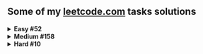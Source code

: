 ## Some of my [leetcode.com](https://leetcode.com) tasks solutions

<details>
<summary><b>Easy  #52</b></summary>

|Problem|Runtime|Memory|
|--|--|--|
|1. [Two Sum](/Easy/Two_sum/Solution.cs)|  |  |
|9. [Palindrome Number](/Easy/Palindrome_number/Solution.cs)|  |  |
|13. [Roman to Integer](/Easy/Roman_to_integer/Solution.cs)|  |  |
|14. [Longest Common Prefix](/Easy/Longest_common_prefix/Solution.cs)|  |  |
|20. [Valid Parentheses](/Easy/Valid_parentheses/Solution.cs)|  |  |
|21. [Merge Two Sorted Lists](/Easy/Merge_two_sorted_lists/Solution.cs)|  |  |
|26. [Remove Duplicates from Sorted Array](/Easy/Remove_duplicates_from_sorted_array/Solution.cs)|  |  |
|27. [Remove Element](/Easy/Remove_element/Solution.cs)|  |  |
|28. [Find the Index of the First Occurrence in a String](/Easy/Find_the_index_of_the_first_occurrence_in_a_string/Solution.cs)|  |  |
|66. [Plus One](/Easy/Plus_one/Solution.cs)|  |  |
|67. [Add Binary](/Easy/Add_binary/Solution.cs)|  |  |
|69. [Sqrt(x)](/Easy/Sqrt(x)/Solution.cs)|  |  |
|70. [Climbing Stairs](/Easy/Climbing_stairs/Solution.cs)|  |  |
|88. [Merge Sorted Array](/Easy/Merge_sorted_array/Solution.cs)|  |  |
|100. [Same Tree](/Easy/Same_tree/Solution.cs)|  |  |
|101. [Symmetric Tree](/Easy/Symmetric_tree/solution.py)|  |  |
|104. [Maximum Depth of Binary Tree](/Easy/Maximum_depth_of_binary_tree/Solution.cs)|  |  |
|118. [Pascals Triangle](/Easy/Pascals_triangle/Solution.cs)|  |  |
|121. [Best Time to Buy and Sell Stock](/Easy/Best_time_to_buy_and_sell_stock/Solution.cs)|  |  |
|125. [Valid Palindrome](/Easy/Valid_palindrome/Solution.cs)|  |  |
|141. [Linked List Cycle](/Easy/Linked_list_cycle/Solution.cs)|  |  |
|205. [Isomorphic Strings](/Easy/Isomorphic_strings/Solution.cs)|  |  |
|206. [Reverse Linked List](/Easy/Reverse_linked_list/Solution.cs)|  |  |
|225. [Implement Stack using Queues](/Easy/Implement_stack_using_queues/Solution.cs)|  |  |
|232. [Implement Queue using Stacks](/Easy/Implement_queue_using_stacks/Solution.cs)|  |  |
|258. [Add Digits](/Easy/Add_digits/Solution.cs)|  |  |
|345. [Reverse Vowels of a String](/Easy/Reverse_vowels_of_a_string/Solution.cs)|  |  |
|367. [Valid Perfect Square](/Easy/Valid_perfect_square/Solution.cs)|  |  |
|389. [Find the Difference](/Easy/Find_the_difference/Solution.cs)|  |  |
|392. [Is Subsequence](/Easy/Is_subsequence/Solution.cs)|  |  |
|543. [Diameter of Binary Tree](/Easy/Diameter_of_binary_tree/Solution.cs)|  |  |
|643. [Maximum Average Subarray 1](/Easy/Maximum_average_subarray_1/Solution.cs)|  |  |
|705. [Design HashSet](/Easy/Design_hashset/Solution.cs)|  |  |
|724. [Find Pivot Index](/Easy/Find_pivot_index/Solution.cs)|  |  |
|746. [Min Cost Climbing Stairs](/Easy/Min_cost_climbing_stairs/Solution.cs)|  |  |
|844. [Backspace String Compare](/Easy/Backspace_string_compare/Solution.cs)|  |  |
|905. [Sort Array By Parity](/Easy/Sort_array_by_parity/Solution.cs)|  |  |
|938. [Range Sum of BST](/Easy/Range_sum_of_bst/Solution.cs)|  |  |
|989. [Add to Array-Form of Integer](/Easy/Add_to_array-form_of_integer/Solution.cs)|  |  |
|1002. [Find Common Characters](/Easy/Find_common_characters/Solution.cs)|  |  |
|1071. [Greatest Common Divisor of Strings](/Easy/Greatest_common_divisor_of_strings/Solution.cs)|  |  |
|1122. [Relative Sort Array](/Easy/Relative_sort_array/Solution.cs)|  |  |
|1137. [N-th Tribonacci Number](/Easy/N-th_tribonacci_number/Solution.cs)|  |  |
|1331. [Rank Transform of an Array](/Easy/Rank_transform_of_an_array/solution.py)|  |  |
|1431. [Kids With the Greatest Number of Candies](/Easy/Kids_with_the_greatest_number_of_candies/Solution.cs)|  |  |
|1436. [Destination City](/Easy/Destination_city/Solution.cs)|  |  |
|1470. [Shuffle the Array](/Easy/Shuffle_the_array/Solution.cs)|  |  |
|1491. [Average Salary Excluding the Minimum and Maximum Salary](/Easy/Average_salary_excluding_the_minimum_and_maximum_salary/Solution.cs)|  |  |
|1523. [Count Odd Numbers in an Interval Range](/Easy/Count_odd_numbers_in_an_interval_range/Solution.cs)|  |  |
|1662. [Check If Two String Arrays are Equivalent](/Easy/Check_if_two_string_arrays_are_equivalent/Solution.cs)|  |  |
|1822. [Sign of the Product of an Array](/Easy/Sign_of_the_product_of_an_array/Solution.cs)|  |  |
|3264. [Final Array State After K Multiplication Operations I](/Easy/Final_array_state_after_k_multiplication_operations_i/Solution.cs)| 5 ms | 50.2 MB |

</details>

<details>
<summary><b>Medium  #158</b></summary>

|Problem|Runtime|Memory|
|--|--|--|
|2. [Add Two Numbers](/Medium/Add_two_numbers/Solution.cs)|  |  |
|3. [Longest Substring Without Repeating Characters](/Medium/Longest_substring_without_repeating_characters/Solution.cs)|  |  |
|5. [Longest Palindromic Substring](/Medium/Longest_palindromic_substring/Solution.cs)|  |  |
|6. [Zigzag Conversion](/Medium/Zigzag_conversion/Solution.cs)|  |  |
|7. [Reverse Integer](/Medium/Reverse_integer/Solution.cs)|  |  |
|8. [String to Integer (atoi)](/Medium/String_to_integer_(atoi)/Solution.cs)|  |  |
|11. [Container With Most Water](/Medium/Container_with_most_water/Solution.cs)|  |  |
|12. [Integer to Roman](/Medium/Integer_to_roman/Solution.cs)|  |  |
|15. [3Sum](/Medium/3sum/Solution.cs)|  |  |
|17. [Letter Combinations of a Phone Number](/Medium/Letter_combinations_of_a_phone_number/Solution.cs)|  |  |
|19. [Remove Nth Node From End of List](/Medium/Remove_nth_node_from_end_of_list/Solution.cs)|  |  |
|22. [Generate Parentheses](/Medium/Generate_parentheses/Solution.cs)|  |  |
|29. [Divide Two Integers](/Medium/Divide_two_integers/Solution.cs)|  |  |
|33. [Search in Rotated Sorted Array](/Medium/Search_in_rotated_sorted_array/Solution.cs)|  |  |
|34. [Find First and Last Position of Element in Sorted Array](/Medium/Find_first_and_last_position_of_element_in_sorted_array/Solution.cs)|  |  |
|36. [Valid Sudoku](/Medium/Valid_sudoku/Solution.cs)|  |  |
|38. [Count and Say](/Medium/Count_and_say/Solution.cs)|  |  |
|40. [Combination Sum II](/Medium/Combination_sum_ii/Solution.cs)|  |  |
|43. [Multiply Strings](/Medium/Multiply_strings/Solution.cs)|  |  |
|46. [Permutations](/Medium/Permutations/Solution.cs)|  |  |
|48. [Rotate Image](/Medium/Rotate_image/Solution.cs)|  |  |
|49. [Group Anagrams](/Medium/Group_anagrams/Solution.cs)|  |  |
|53. [Maximum Subarray](/Medium/Maximum_subarray/Solution.cs)|  |  |
|54. [Spiral Matrix](/Medium/Spiral_matrix/Solution.cs)|  |  |
|55. [Jump Game](/Medium/Jump_game/Solution.cs)| 2 ms | 60.18 MB |
|61. [Rotate List](/Medium/Rotate_list/Solution.cs)|  |  |
|62. [Unique Paths](/Medium/Unique_paths/Solution.cs)|  |  |
|63. [Unique Paths II](/Medium/Unique_paths_ii/Solution.cs)|  |  |
|71. [Simplify Path](/Medium/Simplify_path/Solution.cs)|  |  |
|75. [Sort Colors](/Medium/Sort_colors/Solution.cs)|  |  |
|78. [Subsets](/Medium/Subsets/Solution.cs)|  |  |
|79. [Word Search](/Medium/Word_search/Solution.cs)| 173 ms | 43.49 MB |
|80. [Remove Duplicates from Sorted Array II](/Medium/Remove_duplicates_from_sorted_array_ii/Solution.cs)|  |  |
|92. [Reverse Linked List 2](/Medium/Reverse_linked_list_2/Solution.cs)|  |  |
|129. [Sum Root to Leaf Numbers](/Medium/Sum_root_to_leaf_numbers/Solution.cs)|  |  |
|131. [Palindrome Partitioning](/Medium/Palindrome_partitioning/Solution.cs)|  |  |
|133. [Clone Graph](/Medium/Clone_graph/Solution.cs)|  |  |
|139. [Word Break](/Medium/Word_break/Solution.cs)| 3 ms | 44.97 MB |
|143. [Reorder List](/Medium/Reorder_list/Solution.cs)|  |  |
|146. [LRU Cache](/Medium/Lru_cache/Solution.cs)|  |  |
|150. [Evaluate Reverse Polish Notation](/Medium/Evaluate_reverse_polish_notation/Solution.cs)|  |  |
|151. [Reverse Words in a String](/Medium/Reverse_words_in_a_string/Solution.cs)|  |  |
|155. [Min Stack](/Medium/Min_stack/Solution.cs)|  |  |
|165. [Compare Version Numbers](/Medium/Compare_version_numbers/Solution.cs)|  |  |
|179. [Largest Number](/Medium/Largest_number/Solution.cs)|  |  |
|189. [Rotate Array](/Medium/Rotate_array/Solution.cs)|  |  |
|207. [Course Schedule](/Medium/Course_schedule/Solution.cs)|  |  |
|208. [Implement Trie](/Medium/Implement_trie/Solution.cs)|  |  |
|210. [Course Schedule II](/Medium/Course_schedule_ii/Solution.cs)|  |  |
|211. [Design Add and Search Words Data Structure](/Medium/Design_add_and_search_words_data_structure/Solution.cs)|  |  |
|215. [Kth Largest Element in an Array](/Medium/Kth_largest_element_in_an_array/Solution.cs)|  |  |
|229. [Majority Element 2](/Medium/Majority_element_2/Solution.cs)|  |  |
|238. [Product of Array Except Self](/Medium/Product_of_array_except_self/Solution.cs)|  |  |
|300. [Longest Increasing Subsequence](/Medium/Longest_increasing_subsequence/Solution.cs)|  |  |
|316. [Remove Duplicate Letters](/Medium/Remove_duplicate_letters/Solution.cs)|  |  |
|328. [Odd Even Linked List](/Medium/Odd_even_linked_list/Solution.cs)|  |  |
|334. [Increasing Triplet Subsequence](/Medium/Increasing_triplet_subsequence/Solution.cs)|  |  |
|341. [Flatten Nested List Iterator](/Medium/Flatten_nested_list_iterator/Solution.cs)|  |  |
|347. [Top K Frequent Elements](/Medium/Top_k_frequent_elements/Solution.cs)|  |  |
|394. [Decode string](/Medium/Decode_string/Solution.cs)|  |  |
|443. [String Compression](/Medium/String_compression/Solution.cs)|  |  |
|451. [Sort Characters By Frequency](/Medium/Sort_characters_by_frequency/Solution.cs)|  |  |
|513. [Find Bottom Left Tree Value](/Medium/Find_bottom_left_tree_value/Solution.cs)|  |  |
|539. [Minimum Time Difference](/Medium/Minimum_time_difference/Solution.cs)|  |  |
|592. [Fraction Addition and Subtraction](/Medium/Fraction_addition_and_subtraction/Solution.cs)|  |  |
|623. [Add One Row to Tree](/Medium/Add_one_row_to_tree/Solution.cs)|  |  |
|648. [Replace Words](/Medium/Replace_words/Solution.cs)|  |  |
|649. [Dota2 Senate](/Medium/Dota2_senate/Solution.cs)|  |  |
|729. [My Calendar I](/Medium/My_calendar_i/Solution.cs)|  |  |
|731. [My Calendar II](/Medium/My_calendar_ii/Solution.cs)|  |  |
|735. [Asteroid Collision](/Medium/Asteroid_collision/Solution.cs)|  |  |
|739. [Daily Temperatures](/Medium/Daily_temperatures/Solution.cs)|  |  |
|769. [Max Chunks To Make Sorted](/Medium/Max_chunks_to_make_sorted/Solution.cs)| 0 ms | 40.3 MB |
|787. [Cheapest Flights Within K Stops](/Medium/Cheapest_flights_within_k_stops/Solution.cs)|  |  |
|791. [Custom Sort String](/Medium/Custom_sort_string/Solution.cs)|  |  |
|792. [Number of Matching Subsequences](/Medium/Number_of_matching_subsequences/Solution.cs)|  |  |
|838. [Push Dominoes](/Medium/Push_dominoes/Solution.cs)| 38 ms | 49 MB |
|880. [Decoded String at Index](/Medium/Decoded_string_at_index/Solution.cs)|  |  |
|901. [Online Stock Span](/Medium/Online_stock_span/Solution.cs)|  |  |
|912. [Sort an Array](/Medium/Sort_an_array/Solution.cs)|  |  |
|930. [Binary Subarrays With Sum](/Medium/Binary_subarrays_with_sum/Solution.cs)|  |  |
|945. [Minimum Increment to Make Array Unique](/Medium/Minimum_increment_to_make_array_unique/Solution.cs)|  |  |
|950. [Reveal Cards In Increasing Order](/Medium/Reveal_cards_in_increasing_order/Solution.cs)|  |  |
|951. [Flip Equivalent Binary Trees](/Medium/Flip_equivalent_binary_trees/Solution.cs)|  |  |
|986. [Interval List Intersections](/Medium/Interval_list_intersections/Solution.cs)|  |  |
|1026. [Maximum Difference Between Node and Ancestor](/Medium/Maximum_difference_between_node_and_ancestor/Solution.cs)|  |  |
|1079. [Letter Tile Possibilities](/Medium/Letter_tile_possibilities/Solution.cs)|  |  |
|1094. [Car Pooling](/Medium/Car_pooling/Solution.cs)|  |  |
|1109. [Corporate Flight Bookings](/Medium/Corporate_flight_bookings/Solution.cs)|  |  |
|1110. [Delete Nodes And Return Forest](/Medium/Delete_nodes_and_return_forest/Solution.cs)|  |  |
|1143. [Longest Common Subsequence](/Medium/Longest_common_subsequence/Solution.cs)|  |  |
|1219. [Path with Maximum Gold](/Medium/Path_with_maximum_gold/Solution.cs)|  |  |
|1261. [Find Elements in a Contaminated Binary Tree](/Medium/Find_elements_in_a_contaminated_binary_tree/Solution.cs)| 14 ms | 66.64 MB |
|1267. [Count Servers that Communicate](/Medium/Count_servers_that_communicate/Solution.cs)| 3 ms | 59.5 MB |
|1268. [Search Suggestions System](/Medium/Search_suggestions_system/Solution.cs)|  |  |
|1291. [Sequential Digits](/Medium/Sequential_digits/Solution.cs)|  |  |
|1325. [Delete Leaves With a Given Value](/Medium/Delete_leaves_with_a_given_value/Solution.cs)|  |  |
|1381. [Design a Stack With Increment Operation](/Medium/Design_a_stack_with_increment_operation/Solution.cs)|  |  |
|1396. [Design Underground System](/Medium/Design_underground_system/Solution.cs)|  |  |
|1405. [Longest Happy String](/Medium/Longest_happy_string/Solution.cs)|  |  |
|1456. [Maximum Number of Vowels in a Substring of Given Length](/Medium/Maximum_number_of_vowels_in_a_substring_of_given_length/Solution.cs)|  |  |
|1457. [Pseudo-Palindromic Paths in a Binary Tree](/Medium/Pseudo-palindromic_paths_in_a_binary_tree/Solution.cs)|  |  |
|1481. [Least Number of Unique Integers after K Removals](/Medium/Least_number_of_unique_integers_after_k_removals/Solution.cs)|  |  |
|1609. [Even Odd Tree](/Medium/Even_odd_tree/Solution.cs)|  |  |
|1647. [Minimum Deletions to Make Character Frequencies Unique](/Medium/Minimum_deletions_to_make_character_frequencies_unique/Solution.cs)|  |  |
|1653. [Minimum Deletions to Make String Balanced](/Medium/Minimum_deletions_to_make_string_balanced/Solution.cs)|  |  |
|1657. [Determine if Two Strings Are Close](/Medium/Determine_if_two_strings_are_close/Solution.cs)|  |  |
|1673. [Find the Most Competitive Subsequence](/Medium/Find_the_most_competitive_subsequence/Solution.cs)|  |  |
|1679. [Max Number of K-Sum Pairs](/Medium/Max_number_of_k-sum_pairs/Solution.cs)|  |  |
|1717. [Maximum Score From Removing Substrings](/Medium/Maximum_score_from_removing_substrings/Solution.cs)|  |  |
|1726. [Tuple with Same Product](/Medium/Tuple_with_same_product/Solution.cs)| 74 ms | 64.83 MB |
|1743. [Restore the Array From Adjacent Pairs](/Medium/Restore_the_array_from_adjacent_pairs/Solution.cs)|  |  |
|1750. [Minimum Length of String After Deleting Similar Ends](/Medium/Minimum_length_of_string_after_deleting_similar_ends/Solution.cs)|  |  |
|1754. [Largest Merge Of Two Strings](/Medium/Largest_merge_of_two_strings/Solution.cs)|  |  |
|1769. [Minimum Number of Operations to Move All Balls to Each Box](/Medium/Minimum_number_of_operations_to_move_all_balls_to_each_box/Solution.cs)| 3 ms | 50.7 MB |
|1910. [Remove All Occurrences of a Substring](/Medium/Remove_all_occurrences_of_a_substring/Solution.cs)| 10 ms | 40.05 MB |
|1930. [Unique Length-3 Palindromic Subsequences](/Medium/Unique_length-3_palindromic_subsequences/Solution.cs)|  |  |
|1980. [Find Unique Binary String](/Medium/Find_unique_binary_string/Solution.cs)|  |  |
|2058. [Find the Minimum and Maximum Number of Nodes Between Critical Points](/Medium/Find_the_minimum_and_maximum_number_of_nodes_between_critical_points/Solution.cs)|  |  |
|2064. [Minimized Maximum of Products Distributed to Any Store](/Medium/Minimized_maximum_of_products_distributed_to_any_store/Solution.cs)| 27 ms | 78.8 MB |
|2095. [Delete the Middle Node of a Linked List](/Medium/Delete_the_middle_node_of_a_linked_list/Solution.cs)|  |  |
|2096. [Step-By-Step Directions From a Binary Tree Node to Another](/Medium/Step-by-step_directions_from_a_binary_tree_node_to_another/Solution.cs)|  |  |
|2109. [Adding Spaces to a String](/Medium/Adding_spaces_to_a_string/Solution.cs)| 6 ms | 83.7 MB |
|2125. [Number of Laser Beams in a Bank](/Medium/Number_of_laser_beams_in_a_bank/Solution.cs)|  |  |
|2130. [Maximum Twin Sum of a Linked List](/Medium/Maximum_twin_sum_of_a_linked_list/Solution.cs)|  |  |
|2145. [Count the Hidden Sequences](/Medium/Count_the_hidden_sequences/Solution.cs)| 1 ms | 68.64 MB |
|2149. [Rearrange Array Elements by Sign](/Medium/Rearrange_array_elements_by_sign/Solution.cs)|  |  |
|2161. [Partition Array According to Given Pivot](/Medium/Partition_array_according_to_given_pivot/Solution.cs)| 3 ms | 89.4 MB |
|2181. [Merge Nodes in Between Zeros](/Medium/Merge_nodes_in_between_zeros/Solution.cs)|  |  |
|2196. [Create Binary Tree From Descriptions](/Medium/Create_binary_tree_from_descriptions/Solution.cs)|  |  |
|2225. [Find Players With Zero or One Losses](/Medium/Find_players_with_zero_or_one_losses/Solution.cs)|  |  |
|2226. [Maximum Candies Allocated to K Children](/Medium/Maximum_candies_allocated_to_k_children/Solution.cs)| 11 ms | 56.75 MB |
|2342. [Max Sum of a Pair With Equal Sum of Digits](/Medium/Max_sum_of_a_pair_with_equal_sum_of_digits/Solution.cs)| 12 ms | 71.57 MB |
|2352. [Equal Row and Column Pairs](/Medium/Equal_row_and_column_pairs/Solution.cs)|  |  |
|2390. [Removing Stars From a String](/Medium/Removing_stars_from_a_string/Solution.cs)|  |  |
|2405. [Optimal Partition of String](/Medium/Optimal_partition_of_string/Solution.cs)|  |  |
|2415. [Reverse Odd Levels of Binary Tree](/Medium/Reverse_odd_levels_of_binary_tree/Solution.cs)| 6 ms | 64.87 MB |
|2461. [Maximum Sum of Distinct Subarrays With Length K](/Medium/Maximum_sum_of_distinct_subarrays_with_length_k/Solution.cs)| 16 ms | 67.08 MB |
|2483. [Minimum Penalty for a Shop](/Medium/Minimum_penalty_for_a_shop/Solution.cs)|  |  |
|2487. [Remove Nodes From Linked List](/Medium/Remove_nodes_from_linked_list/Solution.cs)|  |  |
|2491. [Divide Players Into Teams of Equal Skill](/Medium/Divide_players_into_teams_of_equal_skill/solution.py)|  |  |
|2501. [Longest Square Streak in an Array](/Medium/Longest_square_streak_in_an_array/Solution.cs)|  |  |
|2583. [Kth Largest Sum in a Binary Tree](/Medium/Kth_largest_sum_in_a_binary_tree/Solution.cs)|  |  |
|2593. [Find Score of an Array After Marking All Elements](/Medium/Find_score_of_an_array_after_marking_all_elements/Solution.cs)| 608 ms | 65.1 MB |
|2641. [Cousins in Binary Tree II](/Medium/Cousins_in_binary_tree_ii/Solution.cs)|  |  |
|2785. [Sort Vowels in a String](/Medium/Sort_vowels_in_a_string/Solution.cs)|  |  |
|2807. [Insert Greatest Common Divisors in Linked List](/Medium/Insert_greatest_common_divisors_in_linked_list/Solution.cs)|  |  |
|2816. [Double a Number Represented as a Linked List](/Medium/Double_a_number_represented_as_a_linked_list/Solution.cs)|  |  |
|2828. [Make String a Subsequence Using Cyclic Increments](/Medium/Make_string_a_subsequence_using_cyclic_increments/Solution.cs)| 3 ms | 51.51 MB |
|2849. [Determine if a Cell Is Reachable at a Given Time](/Medium/Determine_if_a_cell_is_reachable_at_a_given_time/Solution.cs)|  |  |
|2870. [Minimum Number of Operations to Make Array Empty](/Medium/Minimum_number_of_operations_to_make_array_empty/Solution.cs)|  |  |
|2966. [Divide Array Into Arrays With Max Difference](/Medium/Divide_array_into_arrays_with_max_difference/Solution.cs)|  |  |
|2971. [Find Polygon With the Largest Perimeter](/Medium/Find_polygon_with_the_largest_perimeter/Solution.cs)|  |  |
|3016. [Minimum Number of Pushes to Type Word II](/Medium/Minimum_number_of_pushes_to_type_word_ii/Solution.cs)|  |  |
|3066. [Minimum Operations to Exceed Threshold Value II](/Medium/Minimum_operations_to_exceed_threshold_value_ii/Solution.cs)| 460 ms | 79.14 MB |
|3163. [String Compression III](/Medium/String_compression_iii/Solution.cs)|  |  |
|3355. [Zero Array Transformation I](/Medium/Zero_array_transformation_i/Solution.cs)| 7 ms | 88.89 MB |
|3356. [Zero Array Transformation II](/Medium/Zero_array_transformation_ii/Solution.cs)| 26 ms | 97.88 MB |

</details>

<details>
<summary><b>Hard  #10</b></summary>

|Problem|Runtime|Memory|
|--|--|--|
|4. [Median of Two Sorted Arrays](/Hard/Median_of_two_sorted_arrays/Solution.cs)|  |  |
|37. [Sudoku Solver](/Hard/Sudoku_solver/Solution.cs)|  |  |
|41. [First Missing Positive](/Hard/First_missing_positive/Solution.cs)|  |  |
|42. [Trapping Rain Water](/Hard/Trapping_rain_water/Solution.cs)| 0 ms | 46.71 MB |
|135. [Candy](/Hard/Candy/Solution.cs)|  |  |
|239. [Sliding Window Maximum](/Hard/Sliding_window_maximum/Solution.cs)|  |  |
|321. [Create Maximum Number](/Hard/Create_maximum_number/Solution.cs)|  |  |
|480. [Sliding Window Median](/Hard/Sliding_window_median/Solution.cs)|  |  |
|502. [IPO](/Hard/Ipo/Solution.cs)|  |  |
|1095. [Find in Mountain Array](/Hard/Find_in_mountain_array/Solution.cs)|  |  |

</details>
